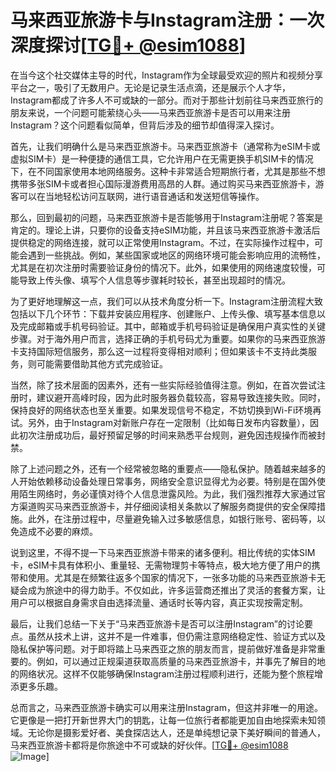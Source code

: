 # 马来西亚旅游卡与Instagram注册：一次深度探讨[[TG💪+ @esim1088](https://t.me/s/esim1088)]

在当今这个社交媒体主导的时代，Instagram作为全球最受欢迎的照片和视频分享平台之一，吸引了无数用户。无论是记录生活点滴，还是展示个人才华，Instagram都成了许多人不可或缺的一部分。而对于那些计划前往马来西亚旅行的朋友来说，一个问题可能萦绕心头——马来西亚旅游卡是否可以用来注册Instagram？这个问题看似简单，但背后涉及的细节却值得深入探讨。

首先，让我们明确什么是马来西亚旅游卡。马来西亚旅游卡（通常称为eSIM卡或虚拟SIM卡）是一种便捷的通信工具，它允许用户在无需更换手机SIM卡的情况下，在不同国家使用本地网络服务。这种卡非常适合短期旅行者，尤其是那些不想携带多张SIM卡或者担心国际漫游费用高昂的人群。通过购买马来西亚旅游卡，游客可以在当地轻松访问互联网，进行语音通话和发送短信等操作。

那么，回到最初的问题，马来西亚旅游卡是否能够用于Instagram注册呢？答案是肯定的。理论上讲，只要你的设备支持eSIM功能，并且该马来西亚旅游卡激活后提供稳定的网络连接，就可以正常使用Instagram。不过，在实际操作过程中，可能会遇到一些挑战。例如，某些国家或地区的网络环境可能会影响应用的流畅性，尤其是在初次注册时需要验证身份的情况下。此外，如果使用的网络速度较慢，可能导致上传头像、填写个人信息等步骤耗时较长，甚至出现超时的情况。

为了更好地理解这一点，我们可以从技术角度分析一下。Instagram注册流程大致包括以下几个环节：下载并安装应用程序、创建账户、上传头像、填写基本信息以及完成邮箱或手机号码验证。其中，邮箱或手机号码验证是确保用户真实性的关键步骤。对于海外用户而言，选择正确的手机号码尤为重要。如果你的马来西亚旅游卡支持国际短信服务，那么这一过程将变得相对顺利；但如果该卡不支持此类服务，则可能需要借助其他方式完成验证。

当然，除了技术层面的因素外，还有一些实际经验值得注意。例如，在首次尝试注册时，建议避开高峰时段，因为此时服务器负载较高，容易导致连接失败。同时，保持良好的网络状态也至关重要。如果发现信号不稳定，不妨切换到Wi-Fi环境再试。另外，由于Instagram对新账户存在一定限制（比如每日发布内容数量），因此初次注册成功后，最好预留足够的时间来熟悉平台规则，避免因违规操作而被封禁。

除了上述问题之外，还有一个经常被忽略的重要点——隐私保护。随着越来越多的人开始依赖移动设备处理日常事务，网络安全意识显得尤为必要。特别是在国外使用陌生网络时，务必谨慎对待个人信息泄露风险。为此，我们强烈推荐大家通过官方渠道购买马来西亚旅游卡，并仔细阅读相关条款以了解服务商提供的安全保障措施。此外，在注册过程中，尽量避免输入过多敏感信息，如银行账号、密码等，以免造成不必要的麻烦。

说到这里，不得不提一下马来西亚旅游卡带来的诸多便利。相比传统的实体SIM卡，eSIM卡具有体积小、重量轻、无需物理剪卡等特点，极大地方便了用户的携带和使用。尤其是在频繁往返多个国家的情况下，一张多功能的马来西亚旅游卡无疑会成为旅途中的得力助手。不仅如此，许多运营商还推出了灵活的套餐方案，让用户可以根据自身需求自由选择流量、通话时长等内容，真正实现按需定制。

最后，让我们总结一下关于“马来西亚旅游卡是否可以注册Instagram”的讨论要点。虽然从技术上讲，这并不是一件难事，但仍需注意网络稳定性、验证方式以及隐私保护等问题。对于即将踏上马来西亚之旅的朋友而言，提前做好准备是非常重要的。例如，可以通过正规渠道获取高质量的马来西亚旅游卡，并事先了解目的地的网络状况。这样不仅能够确保Instagram注册过程顺利进行，还能为整个旅程增添更多乐趣。

总而言之，马来西亚旅游卡确实可以用来注册Instagram，但这并非唯一的用途。它更像是一把打开新世界大门的钥匙，让每一位旅行者都能更加自由地探索未知领域。无论你是摄影爱好者、美食探店达人，还是单纯想记录下美好瞬间的普通人，马来西亚旅游卡都将是你旅途中不可或缺的好伙伴。[[TG💪+ @esim1088](https://t.me/s/esim1088) ![Image](https://i.postimg.cc/4NQfJmqS/Snipaste-2025-05-13-00-14-12.png)]